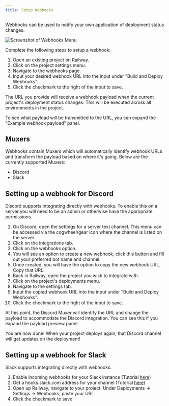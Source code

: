 ```yaml
---
title: Setup Webhooks
---
```


Webhooks can be used to notify your own application of deployment status changes.

<Image src="https://res.cloudinary.com/railway/image/upload/v1631917802/docs/webhooks_nslim0.png"
alt="Screenshot of Webhooks Menu"
layout="responsive"
width={823} height={324} quality={80} />

Complete the following steps to setup a webhook:
1. Open an existing project on Railway.
2. Click on the project settings menu.
3. Navigate to the webhooks page.
4. Input your desired webhook URL into the input under "Build and Deploy Webhooks".
5. Click the checkmark to the right of the input to save.

The URL you provide will receive a webhook payload when the current project's deployment status changes. This will be executed across all environments in the project.

To see what payload will be transmitted to the URL, you can expand the "Example webhook payload" panel.

## Muxers

Webhooks contain Muxers which will automatically identify webhook URLs and transform the payload based on where it's going. Below are the currently supported Muxers:
- Discord
- Slack

## Setting up a webhook for Discord

Discord supports integrating directly with webhooks. To enable this on a server you will need to be an admin or otherwise have the appropriate permissions.

1. On Discord, open the settings for a server text channel. This menu can be accessed via the cogwheel/gear icon where the channel is listed on the server.
2. Click on the integrations tab.
3. Click on the webhooks option.
4. You will see an option to create a new webhook, click this button and fill out your preferred bot name and channel.
5. Once created, you will have the option to copy the new webhook URL. Copy that URL.
6. Back in Railway, open the project you wish to integrate with.
7. Click on the project's deployments menu.
8. Navigate to the settings tab.
9. Input the copied webhook URL into the input under "Build and Deploy Webhooks".
10. Click the checkmark to the right of the input to save.

At this point, the Discord Muxer will identify the URL and change the payload to accommodate the Discord integration. You can see this if you expand the payload preview panel.

You are now done! When your project deploys again, that Discord channel will get updates on the deployment!

## Setting up a webhook for Slack

Slack supports integrating directly with webhooks.

1. Enable incoming webhooks for your Slack instance (Tutorial <a href="https://api.slack.com/messaging/webhooks#enable_webhooks" target="_blank">here</a>)
2. Get a hooks.slack.com address for your channel (Tutorial <a href="https://api.slack.com/messaging/webhooks#create_a_webhook" target="_blank">here</a>)
3. Open up Railway, navigate to your project. Under Deployments -> Settings -> Webhooks, paste your URL
4. Click the checkmark to save

